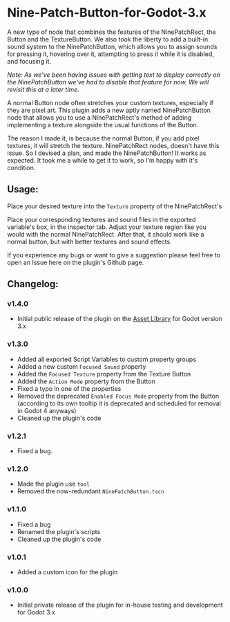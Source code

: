 # Nine-Patch-Button-for-Godot-3.x
A new type of node that combines the features of the NinePatchRect, the Button and the TextureButton. We also took the liberty to add a built-in sound system to the NinePatchButton, which allows you to assign sounds for pressing it, hovering over it, attempting to press it while it is disabled, and focusing it.

*Note: As we've been having issues with getting text to display correctly on the NinePatchButton we've had to disable that feature for now. We will revisit this at a later time.*

A normal Button node often stretches your custom textures, especially if they are pixel art. This plugin adds a new aptly named NinePatchButton node that allows you to use a NinePatchRect's method of adding implementing a texture alongside the usual functions of the Button.

The reason I made it, is because the normal Button, if you add pixel textures, it will stretch the texture. NinePatchRect nodes, doesn't have this issue. So I devised a plan, and made the NinePatchButton! It works as expected. It took me a while to get it to work, so I'm happy with it's condition.

## Usage:
Place your desired texture into the `Texture` property of the NinePatchRect's 

Place your corresponding textures and sound files in the exported variable's box, in the inspector tab. Adjust your texture region like you would with the normal NinePatchRect. After that, it should work like a normal button, but with better textures and sound effects.

If you experience any bugs or want to give a suggestion please feel free to open an Issue here on the plugin's Github page.

## Changelog:
### v1.4.0
- Initial public release of the plugin on the [Asset Library](https://godotengine.org/asset-library) for Godot version 3.x

### v1.3.0
- Added all exported Script Variables to custom property groups
- Added a new custom `Focused Sound` property
- Added the `Focused Texture` property from the Texture Button
- Added the `Action Mode` property from the Button
- Fixed a typo in one of the properties
- Removed the deprecated `Enabled Focus Mode` property from the Button (according to its own tooltip it is deprecated and scheduled for removal in Godot 4 anyways)
- Cleaned up the plugin's code

### v1.2.1
- Fixed a bug.

### v1.2.0
- Made the plugin use `tool`
- Removed the now-redundant `NinePatchButton.tscn`

### v1.1.0
- Fixed a bug
- Renamed the plugin's scripts
- Cleaned up the plugin's code

### v1.0.1
- Added a custom icon for the plugin

### v1.0.0
- Initial private release of the plugin for in-house testing and development for Godot 3.x
